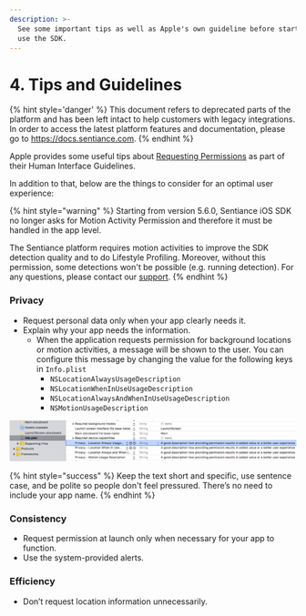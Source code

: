 ```yaml
---
description: >-
  See some important tips as well as Apple's own guideline before starting to
  use the SDK.
---
```


# 4. Tips and Guidelines

{% hint style='danger' %} This document refers to deprecated parts of the platform and has been left intact to help customers with legacy integrations. In order to access the latest platform features and documentation, please go to https://docs.sentiance.com. {% endhint %}

Apple provides some useful tips about [Requesting Permissions](https://developer.apple.com/design/human-interface-guidelines/ios/app-architecture/requesting-permission/) as part of their Human Interface Guidelines.

In addition to that, below are the things to consider for an optimal user experience:

{% hint style="warning" %}
Starting from version 5.6.0, Sentiance iOS SDK no longer asks for Motion Activity Permission and therefore it must be handled in the app level. 

The Sentiance platform requires motion activities to improve the SDK detection quality and to do Lifestyle Profiling. Moreover, without this permission, some detections won't be possible \(e.g. running detection\). For any questions, please contact our [support](mailto:support@sentiance.com).
{% endhint %}

### Privacy

* Request personal data only when your app clearly needs it.
* Explain why your app needs the information.
  * When the application requests permission for background locations or motion activities, a message will be shown to the user. You can configure this message by changing the value for the following keys in `Info.plist`
    * `NSLocationAlwaysUsageDescription`
    * `NSLocationWhenInUseUsageDescription`
    * `NSLocationAlwaysAndWhenInUseUsageDescription`
    * `NSMotionUsageDescription`

![](../../../.gitbook/assets/ios-plist.png)

{% hint style="success" %}
Keep the text short and specific, use sentence case, and be polite so people don't feel pressured. There’s no need to include your app name.
{% endhint %}

### Consistency

* Request permission at launch only when necessary for your app to function. 
* Use the system-provided alerts. 

### Efficiency

* Don’t request location information unnecessarily.



